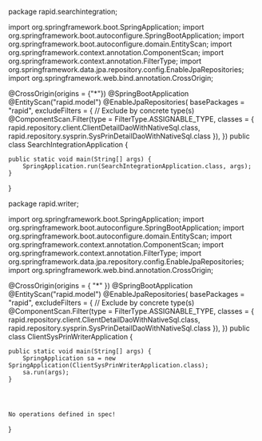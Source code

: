 package rapid.searchintegration;

import org.springframework.boot.SpringApplication;
import org.springframework.boot.autoconfigure.SpringBootApplication;
import org.springframework.boot.autoconfigure.domain.EntityScan;
import org.springframework.context.annotation.ComponentScan;
import org.springframework.context.annotation.FilterType;
import org.springframework.data.jpa.repository.config.EnableJpaRepositories;
import org.springframework.web.bind.annotation.CrossOrigin;

@CrossOrigin(origins = {"*"})
@SpringBootApplication
@EntityScan("rapid.model")
@EnableJpaRepositories(
        basePackages = "rapid",   excludeFilters = {
        // Exclude by concrete type(s)
        @ComponentScan.Filter(type = FilterType.ASSIGNABLE_TYPE, classes = {
                rapid.repository.client.ClientDetailDaoWithNativeSql.class,
                rapid.repository.sysprin.SysPrinDetailDaoWithNativeSql.class
        }),
})
public class SearchIntegrationApplication {

    public static void main(String[] args) {
        SpringApplication.run(SearchIntegrationApplication.class, args);
    }

}









package rapid.writer;

import org.springframework.boot.SpringApplication;
import org.springframework.boot.autoconfigure.SpringBootApplication;
import org.springframework.boot.autoconfigure.domain.EntityScan;
import org.springframework.context.annotation.ComponentScan;
import org.springframework.context.annotation.FilterType;
import org.springframework.data.jpa.repository.config.EnableJpaRepositories;
import org.springframework.web.bind.annotation.CrossOrigin;

@CrossOrigin(origins = { "*" })
@SpringBootApplication
@EntityScan("rapid.model")
@EnableJpaRepositories(
        basePackages = "rapid",
        excludeFilters = {
        // Exclude by concrete type(s)
        @ComponentScan.Filter(type = FilterType.ASSIGNABLE_TYPE, classes = {
                rapid.repository.client.ClientDetailDaoWithNativeSql.class,
                rapid.repository.sysprin.SysPrinDetailDaoWithNativeSql.class
        }),
})
public class ClientSysPrinWriterApplication {

    public static void main(String[] args) {
        SpringApplication sa = new SpringApplication(ClientSysPrinWriterApplication.class);
        sa.run(args);
    }




    No operations defined in spec!
}
